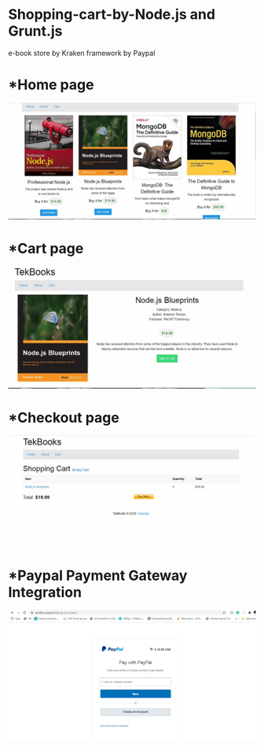 # Shopping-cart-by-Node.js and Grunt.js
e-book store by Kraken framework by Paypal

# *Home page
<img src="/images/home.JPG">

# *Cart page
<img src="/images/car.JPG">


# *Checkout page
<img src="/images/checkout.JPG">


# *Paypal Payment Gateway Integration 
<img src="/images/paypal.JPG">
